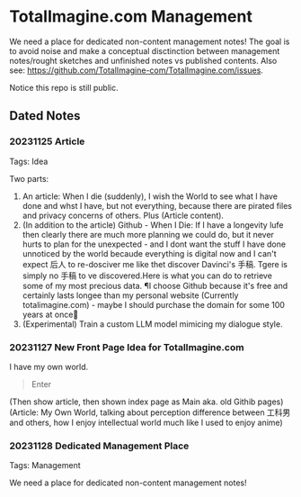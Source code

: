 # TotalImagine.com Management

We need a place for dedicated non-content management notes! The goal is to avoid noise and make a conceptual disctinction between management notes/rought sketches and unfinished notes vs published contents. Also see: https://github.com/TotalImagine-com/TotalImagine.com/issues.

Notice this repo is still public.

## Dated Notes

### 20231125 Article

Tags: Idea

Two parts:

1. An article: When I die (suddenly), I wish the World to see what I have done and whst I have, but not everything, because there are pirated files and privacy concerns of others. Plus (Article content).
2. (In addition to the article) Github - When I Die: If I have a longevity lufe then clearly there are much more planning we could do, but it never hurts to plan for the unexpected - and I dont want the stuff I have done unnoticed by the world becaude everything is digital now and I can't expect 后人 to re-dosciver me like thet discover Davinci's 手稿. Tgere is simply no 手稿 to ve discovered.Here is what you can do to retrieve some of my most precious data. ¶I choose Github because it's free and certainly lasts longee than my personal website (Currently totalimagine.com) - maybe I should purchase the domain for some 100 years at once🤔
3. (Experimental) Train a custom LLM model mimicing my dialogue style.

### 20231127 New Front Page Idea for TotalImagine.com

I have my own world.
> Enter

(Then show article, then shown index page as Main aka. old Githib pages)
(Article: My Own World, talking about perception difference between 工科男 and others, how I enjoy intellectual world much like I used to enjoy anime)

### 20231128 Dedicated Management Place

Tags: Management

We need a place for dedicated non-content management notes!